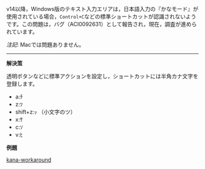v14以降，Windows版のテキスト入力エリアは，日本語入力の『かなモード』が使用されている場合，```Control+C```などの標準ショートカットが認識されないようです。この問題は，バグ（ACI0092631）として報告され，現在，調査が進められています。

*注記*: Macでは問題ありません。

---

**解決策**

透明ボタンなどに標準アクションを設定し，ショートカットには半角カナ文字を登録します。

* a:ﾁ
* z:ﾂ
* shift+z:ｯ （小文字のツ）
* x:ｻ
* c:ｿ
* v:ﾋ

**例題**

[kana-workaround](https://github.com/4D-JP/kana-workaround)
